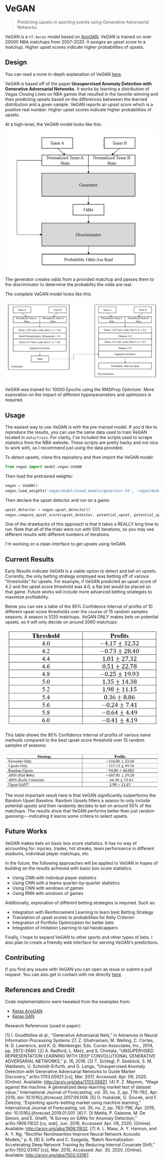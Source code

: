 # VeGAN

> Predicting upsets in sporting events using Generative Adversarial Networks.

VeGAN is a `tf.keras` model based on [AnoGAN](https://arxiv.org/abs/1703.05921). VeGAN is trained on over 20000 NBA matchups from 2007-2020. It assigns an *upset score* to a matchup. Higher upset scores indicate higher probabilities of upsets.

## Design

You can read a more in-depth explanation of VeGAN [here](#).

VeGAN is based off of the paper **Unsupervised Anomaly Detection with Generative Adversarial Networks**. It works by learning a distribution of Vegas Closing Lines on NBA games that resulted in the favorite winning and then predicting upsets based on the differences betweeen the learned distribution and a given sample. VeGAN reports an *upset score* which is a positive real number. Higher upset scores indicate higher probabilities of upsets.

At a high-level, the VeGAN model looks like this:

![High Level Model](assets/AnomalyDetectionModel.png?raw=true)

The generator creates odds from a provided matchup and passes them to the discriminator to determine the probability the odds are real.

The complete VeGAN model looks like this:

![Detailed VeGAN](assets/UpsetScoreModel.png?raw=true)

VeGAN was trained for 10000 Epochs using the RMSProp Optimizer. More exploration on the impact of different hyperparameters and optimizers is required.

## Usage

The easiest way to use VeGAN is with the pre-trained model. If you'd like to reproduce the results, you can use the same data used to train VeGAN located in `data/train`. For clarity, I've included the scripts used to scrape statistics from the NBA website. These scripts are pretty hacky and not nice to work with, so I recommend just using the data provided.

To detect upsets, clone this repository and then import the VeGAN model:

```python
from vegan import model.vegan.VeGAN
```

Then load the pretrained weights:

```python
vegan = VeGAN()
vegan.load_weights('vegan/model/saved_models/generator.h5', 'vegan/model/saved_models/discriminator.h5')
```

Then declare the upset detector and run on a game:

```python
upset_detector = vegan.upset_detector()
vegan.compute_upset_score(upset_detector, potential_upset, potential_upset_odds, iterations=500)
```

One of the drawbacks of this approach is that it takes a REALLY long time to run. Note that all of the trials were run with 500 iterations, so you may see different results with different numbers of iterations.

I'm working on a clean interface to get upsets using VeGAN.

## Current Results

Early Results indicate VeGAN is a viable option to detect and bet on upsets. Currently, the only betting strategy employed was betting off of various "thresholds" for upsets. For example, if VeGAN predicted an upset score of 4.2 and the upset score threshold was 4.0, a flat bet would be placed on that game. Future works will include more advanced betting strategies to maximize profitability.

Below you can see a table of the 95% Confidence Interval of profits of 10 different upset score thresholds over the course of 15 random samples seasons. A season is 5120 matchups. VeGAN ONLY makes bets on potential upsets, so it will only decide on around 2060 matchups:

![Threshold Profits](assets/ProfitThresholds.PNG?raw=true)

This table shows the 95% Confidence Interval of profits of various naive methods compared to the best upset score threshold over 15 random samples of seasons:

![Different Method Profits](/assets/ProfitMethods.png?raw=true)

The most important result here is that VeGAN significantly outperforms the Random Upset Baseline. Random Upsets filters a season to only include potential upsets and then randomly decides to bet on around 50% of the matchups. The results show that VeGAN performs better than just random guessing---indicating it learns some criteria to select upsets.

## Future Works

VeGAN makes bets on basic box score statistics. It has no way of accounting for: injuries, trades, hot streaks, team performance in different stadiums, individual player matchups, etc.

In the future, the following approaches will be applied to VeGAN in hopes of building on the results achieved with basic box score statistics:

* Using CNN with indivdual player statistics
* Using CNN with a teams quarter-by-quarter statistics
* Using CNN with windows of games
* Using RNN with windows of games

Additionally, exploration of different betting strategies is required. Such as:

* Integration with Reinforcement Learning to learn best Betting Strategy
* Translation of upset scores to probabilities for Kelly Criterion
* Integration of Portfolio Optimization for better bets
* Integration of Imitation Learning to tail handicappers

Finally, I hope to expand VeGAN to other sports and other types of bets. I also plan to create a friendly web interface for serving VeGAN's predictions.

## Contributing

If you find any issues with VeGAN you can open an issue or submit a pull request. You can also get in contact with me directly [here](mailto:smoriarity.5@gmail.com).

## References and Credit

Code implementations were tweaked from the examples from:

* [Keras AnoGAN](https://github.com/tkwoo/anogan-keras)
* [Keras GAN](https://github.com/eriklindernoren/Keras-GAN)

Research References (used in paper):

[1]	I. Goodfellow et al., “Generative Adversarial Nets,” in Advances in Neural Information Processing Systems 27, Z. Ghahramani, M. Welling, C. Cortes, N. D. Lawrence, and K. Q. Weinberger, Eds. Curran Associates, Inc., 2014, pp. 2672–2680.
[2]	A. Radford, L. Metz, and S. Chintala, “UNSUPERVISED REPRESENTATION LEARNING WITH DEEP CONVOLUTIONAL GENERATIVE ADVERSARIAL NETWORKS,” p. 16, 2016.
[3]	T. Schlegl, P. Seeböck, S. M. Waldstein, U. Schmidt-Erfurth, and G. Langs, “Unsupervised Anomaly Detection with Generative Adversarial Networks to Guide Marker Discovery,” arXiv:1703.05921 [cs], Mar. 2017, Accessed: Apr. 09, 2020. [Online]. Available: http://arxiv.org/abs/1703.05921.
[4]	P. Z. Maymin, “Wage against the machine: A generalized deep-learning market test of dataset value,” International Journal of Forecasting, vol. 35, no. 2, pp. 776–782, Apr. 2019, doi: 10.1016/j.ijforecast.2017.09.008.
[5]	O. Hubáček, G. Šourek, and F. Železný, “Exploiting sports-betting market using machine learning,” International Journal of Forecasting, vol. 35, no. 2, pp. 783–796, Apr. 2019, doi: 10.1016/j.ijforecast.2019.01.001.
[6]	F. Di Mattia, P. Galeone, M. De Simoni, and E. Ghelfi, “A Survey on GANs for Anomaly Detection,” arXiv:1906.11632 [cs, stat], Jun. 2019, Accessed: Apr. 09, 2020. [Online]. Available: http://arxiv.org/abs/1906.11632.
[7]	A. L. Maas, A. Y. Hannun, and A. Y. Ng, “Rectiﬁer Nonlinearities Improve Neural Network Acoustic Models,” p. 6.
[8]	S. Ioffe and C. Szegedy, “Batch Normalization: Accelerating Deep Network Training by Reducing Internal Covariate Shift,” arXiv:1502.03167 [cs], Mar. 2015, Accessed: Apr. 30, 2020. [Online]. Available: http://arxiv.org/abs/1502.03167.

